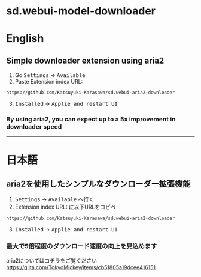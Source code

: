 # sd.webui-model-downloader

# English
## Simple downloader extension using aria2
1. Go <kbd>Settings</kbd> → <kbd>Available</kbd>
2. Paste Extension index URL: 
```
https://github.com/Katsuyuki-Karasawa/sd.webui-aria2-downloader
```
3. <kbd>Installed</kbd> → <kbd>Applie and restart UI</kbd>

### By using aria2, you can expect up to a 5x improvement in downloader speed

---

# 日本語
## aria2を使用したシンプルなダウンローダー拡張機能
1. <kbd>Settings</kbd> → <kbd>Available</kbd> へ行く
2. Extension index URL: に以下URLをコピペ
```
https://github.com/Katsuyuki-Karasawa/sd.webui-aria2-downloader
```
3. <kbd>Installed</kbd> → <kbd>Applie and restart UI</kbd>

### 最大で5倍程度のダウンロード速度の向上を見込めます

aria2についてはコチラをご覧ください  
https://qiita.com/TokyoMickey/items/cb51805a19dcee416151
